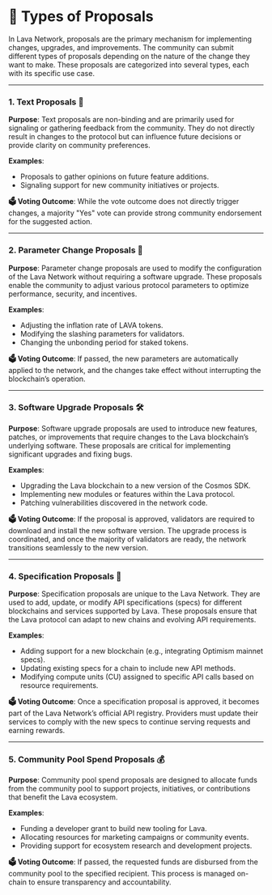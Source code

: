 # 📑 Types of Proposals

In Lava Network, proposals are the primary mechanism for implementing changes, upgrades, and improvements. The community can submit different types of proposals depending on the nature of the change they want to make. These proposals are categorized into several types, each with its specific use case.

---

### **1. Text Proposals 📝**

**Purpose**: Text proposals are non-binding and are primarily used for signaling or gathering feedback from the community. They do not directly result in changes to the protocol but can influence future decisions or provide clarity on community preferences.

**Examples**:

- Proposals to gather opinions on future feature additions.
- Signaling support for new community initiatives or projects.

**🗳️ Voting Outcome**: While the vote outcome does not directly trigger changes, a majority "Yes" vote can provide strong community endorsement for the suggested action.

---

### **2. Parameter Change Proposals 🔧**

**Purpose**: Parameter change proposals are used to modify the configuration of the Lava Network without requiring a software upgrade. These proposals enable the community to adjust various protocol parameters to optimize performance, security, and incentives.

**Examples**:

- Adjusting the inflation rate of LAVA tokens.
- Modifying the slashing parameters for validators.
- Changing the unbonding period for staked tokens.

**🗳️ Voting Outcome**: If passed, the new parameters are automatically applied to the network, and the changes take effect without interrupting the blockchain’s operation.

---

### **3. Software Upgrade Proposals 🛠️**

**Purpose**: Software upgrade proposals are used to introduce new features, patches, or improvements that require changes to the Lava blockchain’s underlying software. These proposals are critical for implementing significant upgrades and fixing bugs.

**Examples**:

- Upgrading the Lava blockchain to a new version of the Cosmos SDK.
- Implementing new modules or features within the Lava protocol.
- Patching vulnerabilities discovered in the network code.

**🗳️ Voting Outcome**: If the proposal is approved, validators are required to download and install the new software version. The upgrade process is coordinated, and once the majority of validators are ready, the network transitions seamlessly to the new version.

---

### **4. Specification Proposals 🧩**

**Purpose**: Specification proposals are unique to the Lava Network. They are used to add, update, or modify API specifications (specs) for different blockchains and services supported by Lava. These proposals ensure that the Lava protocol can adapt to new chains and evolving API requirements.

**Examples**:

- Adding support for a new blockchain (e.g., integrating Optimism mainnet specs).
- Updating existing specs for a chain to include new API methods.
- Modifying compute units (CU) assigned to specific API calls based on resource requirements.

**🗳️ Voting Outcome**: Once a specification proposal is approved, it becomes part of the Lava Network’s official API registry. Providers must update their services to comply with the new specs to continue serving requests and earning rewards.

---

### **5. Community Pool Spend Proposals 💰**

**Purpose**: Community pool spend proposals are designed to allocate funds from the community pool to support projects, initiatives, or contributions that benefit the Lava ecosystem.

**Examples**:

- Funding a developer grant to build new tooling for Lava.
- Allocating resources for marketing campaigns or community events.
- Providing support for ecosystem research and development projects.

**🗳️ Voting Outcome**: If passed, the requested funds are disbursed from the community pool to the specified recipient. This process is managed on-chain to ensure transparency and accountability.
